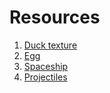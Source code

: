 # Resources

1) [Duck texture](https://opengameart.org/content/character-spritesheet-duck)
2) [Egg](https://opengameart.org/content/egg-item-sprite)
3) [Spaceship](https://opengameart.org/content/spaceship-1)
4) [Projectiles](https://opengameart.org/content/pure-projectile-magic-effect)